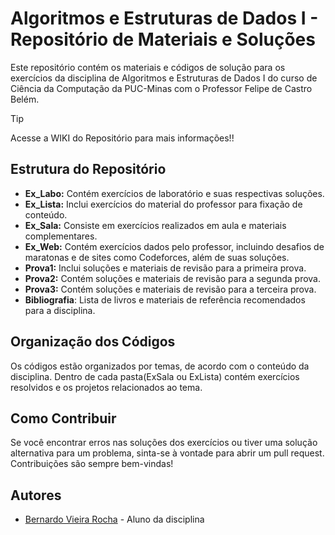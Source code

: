 # Algoritmos e Estruturas de Dados I - Repositório de Materiais e Soluções

Este repositório contém os materiais e códigos de solução para os exercícios da disciplina de Algoritmos e Estruturas de Dados I do curso de Ciência da Computação da PUC-Minas com o Professor Felipe de Castro Belém.

> [!TIP]
> Acesse a WIKI do Repositório para mais informações!!

## Estrutura do Repositório

- **Ex_Labo:** Contém exercícios de laboratório e suas respectivas soluções.
- **Ex_Lista:** Inclui exercícios do material do professor para fixação de conteúdo.
- **Ex_Sala:** Consiste em exercícios realizados em aula e materiais complementares.
- **Ex_Web:** Contém exercícios dados pelo professor, incluindo desafios de maratonas e de sites como Codeforces, além de suas soluções.
- **Prova1:** Inclui soluções e materiais de revisão para a primeira prova.
- **Prova2:** Contém soluções e materiais de revisão para a segunda prova.
- **Prova3:** Contém soluções e materiais de revisão para a terceira prova.
- **Bibliografia**: Lista de livros e materiais de referência recomendados para a disciplina.

## Organização dos Códigos

Os códigos estão organizados por temas, de acordo com o conteúdo da disciplina. Dentro de cada pasta(ExSala ou ExLista) contém exercícios resolvidos e os projetos relacionados ao tema.

## Como Contribuir

Se você encontrar erros nas soluções dos exercícios ou tiver uma solução alternativa para um problema, sinta-se à vontade para abrir um pull request. Contribuições são sempre bem-vindas!

## Autores

- [Bernardo Vieira Rocha](https://github.com/bernardovieirarocha) - Aluno da disciplina
